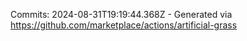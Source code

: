 Commits: 2024-08-31T19:19:44.368Z - Generated via https://github.com/marketplace/actions/artificial-grass
<br>
